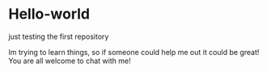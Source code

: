 # Hello-world
just testing the first repository

Im trying to learn things, so if someone could help me out it could be great!
You are all welcome to chat with me!
